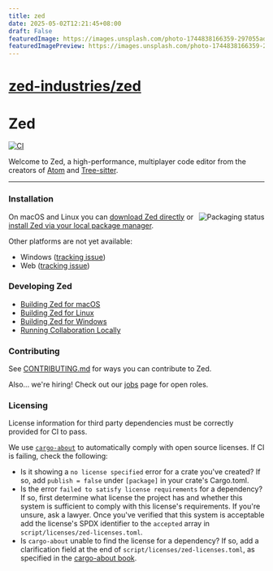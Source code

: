 ```yaml
---
title: zed
date: 2025-05-02T12:21:45+08:00
draft: False
featuredImage: https://images.unsplash.com/photo-1744838166359-297055ad88b9?ixid=M3w0NjAwMjJ8MHwxfHJhbmRvbXx8fHx8fHx8fDE3NDYxNTk2MzZ8&ixlib=rb-4.0.3
featuredImagePreview: https://images.unsplash.com/photo-1744838166359-297055ad88b9?ixid=M3w0NjAwMjJ8MHwxfHJhbmRvbXx8fHx8fHx8fDE3NDYxNTk2MzZ8&ixlib=rb-4.0.3
---
```


# [zed-industries/zed](https://github.com/zed-industries/zed)

# Zed

[![CI](https://github.com/zed-industries/zed/actions/workflows/ci.yml/badge.svg)](https://github.com/zed-industries/zed/actions/workflows/ci.yml)

Welcome to Zed, a high-performance, multiplayer code editor from the creators of [Atom](https://github.com/atom/atom) and [Tree-sitter](https://github.com/tree-sitter/tree-sitter).

---

### Installation

<a href="https://repology.org/project/zed-editor/versions">
    <img src="https://repology.org/badge/vertical-allrepos/zed-editor.svg?minversion=0.143.5" alt="Packaging status" align="right">
</a>

On macOS and Linux you can [download Zed directly](https://zed.dev/download) or [install Zed via your local package manager](https://zed.dev/docs/linux#installing-via-a-package-manager).

Other platforms are not yet available:

- Windows ([tracking issue](https://github.com/zed-industries/zed/issues/5394))
- Web ([tracking issue](https://github.com/zed-industries/zed/issues/5396))

### Developing Zed

- [Building Zed for macOS](./docs/src/development/macos.md)
- [Building Zed for Linux](./docs/src/development/linux.md)
- [Building Zed for Windows](./docs/src/development/windows.md)
- [Running Collaboration Locally](./docs/src/development/local-collaboration.md)

### Contributing

See [CONTRIBUTING.md](./CONTRIBUTING.md) for ways you can contribute to Zed.

Also... we're hiring! Check out our [jobs](https://zed.dev/jobs) page for open roles.

### Licensing

License information for third party dependencies must be correctly provided for CI to pass.

We use [`cargo-about`](https://github.com/EmbarkStudios/cargo-about) to automatically comply with open source licenses. If CI is failing, check the following:

- Is it showing a `no license specified` error for a crate you've created? If so, add `publish = false` under `[package]` in your crate's Cargo.toml.
- Is the error `failed to satisfy license requirements` for a dependency? If so, first determine what license the project has and whether this system is sufficient to comply with this license's requirements. If you're unsure, ask a lawyer. Once you've verified that this system is acceptable add the license's SPDX identifier to the `accepted` array in `script/licenses/zed-licenses.toml`.
- Is `cargo-about` unable to find the license for a dependency? If so, add a clarification field at the end of `script/licenses/zed-licenses.toml`, as specified in the [cargo-about book](https://embarkstudios.github.io/cargo-about/cli/generate/config.html#crate-configuration).
